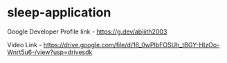 # sleep-application

Google Developer Profile link - https://g.dev/abijith2003

Video Link - https://drive.google.com/file/d/16_0wPIbFOSUh_tBGY-HIzOo-Wnrt5u6-/view?usp=drivesdk
